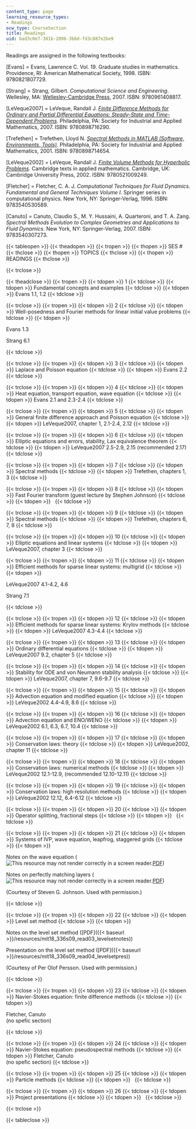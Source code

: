 ```yaml
---
content_type: page
learning_resource_types:
- Readings
ocw_type: CourseSection
title: Readings
uid: bad3c0e7-381b-2096-3b6d-fd3c887e2be9
---
```


Readings are assigned in the following textbooks:

\[Evans\] = Evans, Lawrence C. Vol. 19. Graduate studies in mathematics. Providence, RI: American Mathematical Society, 1998. ISBN: 9780821807729.

\[Strang\] = Strang, Gilbert. _Computational Science and Engineering_. Wellesley, MA: [Wellesley-Cambridge Press](http://www.wellesleycambridge.com/), 2007. ISBN: 9780961408817.

\[LeVeque2007\] = LeVeque, Randall J. [_Finite Difference Methods for Ordinary and Partial Differential Equations: Steady-State and Time-Dependent Problems_](http://sgpwe.izt.uam.mx/files/users/uami/mlss/documentos/LeVequeRJ.pdf). Philadelphia, PA: Society for Industrial and Applied Mathematics, 2007. ISBN: 9780898716290.

\[Trefethen\] = Trefethen, Lloyd N. [_Spectral Methods in MATLAB (Software, Environments, Tools)_](http://dx.doi.org/10.1137/1.9780898719598). Philadelphia, PA: Society for Industrial and Applied Mathematics, 2001. ISBN: 9780898714654.

\[LeVeque2002\] = LeVeque, Randall J. [_Finite Volume Methods for Hyperbolic Problems_](http://depts.washington.edu/clawpack/book.html). Cambridge texts in applied mathematics. Cambridge, UK: Cambridge University Press, 2002. ISBN: 9780521009249.

\[Fletcher\] = Fletcher, C. A. J. _Computational Techniques for Fluid Dynamics. Fundamental and General Techniques Volume I_. Springer series in computational physics. New York, NY: Springer-Verlag, 1996. ISBN: 9783540530589.

\[Canuto\] = Canuto, Claudio S., M. Y. Hussaini, A. Quarteroni, and T. A. Zang. _Spectral Methods Evolution to Complex Geometries and Applications to Fluid Dynamics_. New York, NY: Springer-Verlag, 2007. ISBN: 9783540307273.

{{< tableopen >}}
{{< theadopen >}}
{{< tropen >}}
{{< thopen >}}
SES #
{{< thclose >}}
{{< thopen >}}
TOPICS
{{< thclose >}}
{{< thopen >}}
READINGS
{{< thclose >}}

{{< trclose >}}

{{< theadclose >}}
{{< tropen >}}
{{< tdopen >}}
1
{{< tdclose >}}
{{< tdopen >}}
Fundamental concepts and examples
{{< tdclose >}}
{{< tdopen >}}
Evans 1.1, 1.2
{{< tdclose >}}

{{< trclose >}}
{{< tropen >}}
{{< tdopen >}}
2
{{< tdclose >}}
{{< tdopen >}}
Well-posedness and Fourier methods for linear initial value problems
{{< tdclose >}}
{{< tdopen >}}


Evans 1.3

Strang 6.1


{{< tdclose >}}

{{< trclose >}}
{{< tropen >}}
{{< tdopen >}}
3
{{< tdclose >}}
{{< tdopen >}}
Laplace and Poisson equation
{{< tdclose >}}
{{< tdopen >}}
Evans 2.2
{{< tdclose >}}

{{< trclose >}}
{{< tropen >}}
{{< tdopen >}}
4
{{< tdclose >}}
{{< tdopen >}}
Heat equation, transport equation, wave equation
{{< tdclose >}}
{{< tdopen >}}
Evans 2.1 and 2.3-2.4
{{< tdclose >}}

{{< trclose >}}
{{< tropen >}}
{{< tdopen >}}
5
{{< tdclose >}}
{{< tdopen >}}
General finite difference approach and Poisson equation
{{< tdclose >}}
{{< tdopen >}}
LeVeque2007, chapter 1, 2.1-2.4, 2.12
{{< tdclose >}}

{{< trclose >}}
{{< tropen >}}
{{< tdopen >}}
6
{{< tdclose >}}
{{< tdopen >}}
Elliptic equations and errors, stability, Lax equivalence theorem
{{< tdclose >}}
{{< tdopen >}}
LeVeque2007 2.5-2.9, 2.15 (recommended 2.17)
{{< tdclose >}}

{{< trclose >}}
{{< tropen >}}
{{< tdopen >}}
7
{{< tdclose >}}
{{< tdopen >}}
Spectral methods
{{< tdclose >}}
{{< tdopen >}}
Trefethen, chapters 1, 3
{{< tdclose >}}

{{< trclose >}}
{{< tropen >}}
{{< tdopen >}}
8
{{< tdclose >}}
{{< tdopen >}}
Fast Fourier transform (guest lecture by Stephen Johnson)
{{< tdclose >}}
{{< tdopen >}}
 
{{< tdclose >}}

{{< trclose >}}
{{< tropen >}}
{{< tdopen >}}
9
{{< tdclose >}}
{{< tdopen >}}
Spectral methods
{{< tdclose >}}
{{< tdopen >}}
Trefethen, chapters 6, 7, 8
{{< tdclose >}}

{{< trclose >}}
{{< tropen >}}
{{< tdopen >}}
10
{{< tdclose >}}
{{< tdopen >}}
Elliptic equations and linear systems
{{< tdclose >}}
{{< tdopen >}}
LeVeque2007, chapter 3
{{< tdclose >}}

{{< trclose >}}
{{< tropen >}}
{{< tdopen >}}
11
{{< tdclose >}}
{{< tdopen >}}
Efficient methods for sparse linear systems: multigrid
{{< tdclose >}}
{{< tdopen >}}


LeVeque2007 4.1-4.2, 4.6

Strang 7.1


{{< tdclose >}}

{{< trclose >}}
{{< tropen >}}
{{< tdopen >}}
12
{{< tdclose >}}
{{< tdopen >}}
Efficient methods for sparse linear systems: Krylov methods
{{< tdclose >}}
{{< tdopen >}}
LeVeque2007 4.3-4.4
{{< tdclose >}}

{{< trclose >}}
{{< tropen >}}
{{< tdopen >}}
13
{{< tdclose >}}
{{< tdopen >}}
Ordinary differential equations
{{< tdclose >}}
{{< tdopen >}}
LeVeque2007 9.2, chapter 5
{{< tdclose >}}

{{< trclose >}}
{{< tropen >}}
{{< tdopen >}}
14
{{< tdclose >}}
{{< tdopen >}}
Stability for ODE and von Neumann stability analysis
{{< tdclose >}}
{{< tdopen >}}
LeVeque2007, chapter 7, 9.6-9.7
{{< tdclose >}}

{{< trclose >}}
{{< tropen >}}
{{< tdopen >}}
15
{{< tdclose >}}
{{< tdopen >}}
Advection equation and modified equation
{{< tdclose >}}
{{< tdopen >}}
LeVeque2002 4.4-4.9, 8.6
{{< tdclose >}}

{{< trclose >}}
{{< tropen >}}
{{< tdopen >}}
16
{{< tdclose >}}
{{< tdopen >}}
Advection equation and ENO/WENO
{{< tdclose >}}
{{< tdopen >}}
LeVeque2002 6.1, 6.3, 6.7, 10.4
{{< tdclose >}}

{{< trclose >}}
{{< tropen >}}
{{< tdopen >}}
17
{{< tdclose >}}
{{< tdopen >}}
Conservation laws: theory
{{< tdclose >}}
{{< tdopen >}}
LeVeque2002, chapter 11
{{< tdclose >}}

{{< trclose >}}
{{< tropen >}}
{{< tdopen >}}
18
{{< tdclose >}}
{{< tdopen >}}
Conservation laws: numerical methods
{{< tdclose >}}
{{< tdopen >}}
LeVeque2002 12.1-12.9, (recommended 12.10-12.11)
{{< tdclose >}}

{{< trclose >}}
{{< tropen >}}
{{< tdopen >}}
19
{{< tdclose >}}
{{< tdopen >}}
Conservation laws: high resolution methods
{{< tdclose >}}
{{< tdopen >}}
LeVeque2002 12.12, 6.4-6.12
{{< tdclose >}}

{{< trclose >}}
{{< tropen >}}
{{< tdopen >}}
20
{{< tdclose >}}
{{< tdopen >}}
Operator splitting, fractional steps
{{< tdclose >}}
{{< tdopen >}}
 
{{< tdclose >}}

{{< trclose >}}
{{< tropen >}}
{{< tdopen >}}
21
{{< tdclose >}}
{{< tdopen >}}
Systems of IVP, wave equation, leapfrog, staggered grids
{{< tdclose >}}
{{< tdopen >}}


Notes on the wave equation (![This resource may not render correctly in a screen reader.](/images/inacessible.gif)[PDF](http://math.mit.edu/~stevenj/18.369/wave-equations.pdf))

Notes on perfectly matching layers (![This resource may not render correctly in a screen reader.](/images/inacessible.gif)[PDF](http://math.mit.edu/~stevenj/18.369/pml.pdf))

(Courtesy of Steven G. Johnson. Used with permission.)


{{< tdclose >}}

{{< trclose >}}
{{< tropen >}}
{{< tdopen >}}
22
{{< tdclose >}}
{{< tdopen >}}
Level set method
{{< tdclose >}}
{{< tdopen >}}


Notes on the level set method ([PDF]({{< baseurl >}}/resources/mit18_336s09_read03_levelsetnotes))

Presentation on the level set method ([PDF]({{< baseurl >}}/resources/mit18_336s09_read04_levelsetpres))

(Courtesy of Per Olof Persson. Used with permission.)


{{< tdclose >}}

{{< trclose >}}
{{< tropen >}}
{{< tdopen >}}
23
{{< tdclose >}}
{{< tdopen >}}
Navier-Stokes equation: finite difference methods
{{< tdclose >}}
{{< tdopen >}}


Fletcher, Canuto  
(no spefic section) 


{{< tdclose >}}

{{< trclose >}}
{{< tropen >}}
{{< tdopen >}}
24
{{< tdclose >}}
{{< tdopen >}}
Navier-Stokes equation: pseudospectral methods
{{< tdclose >}}
{{< tdopen >}}
Fletcher, Canuto  
(no spefic section)
{{< tdclose >}}

{{< trclose >}}
{{< tropen >}}
{{< tdopen >}}
25
{{< tdclose >}}
{{< tdopen >}}
Particle methods
{{< tdclose >}}
{{< tdopen >}}
 
{{< tdclose >}}

{{< trclose >}}
{{< tropen >}}
{{< tdopen >}}
26
{{< tdclose >}}
{{< tdopen >}}
Project presentations
{{< tdclose >}}
{{< tdopen >}}
 
{{< tdclose >}}

{{< trclose >}}

{{< tableclose >}}